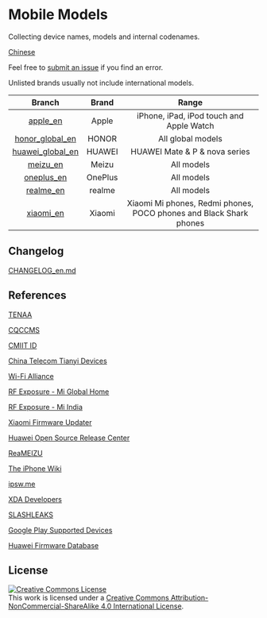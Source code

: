 # Mobile Models

Collecting device names, models and internal codenames.

[Chinese](https://github.com/KHwang9883/MobileModels/blob/master/README.md)

Feel free to [submit an issue](https://github.com/KHwang9883/MobileModels/issues) if you find an error.

Unlisted brands usually not include international models.

| Branch | Brand | Range |
| :-: | :-: | :-: |
| [apple_en](https://github.com/KHwang9883/MobileModels/blob/master/brands/apple_en.md) | Apple | iPhone, iPad, iPod touch and Apple Watch |
| [honor_global_en](https://github.com/KHwang9883/MobileModels/blob/master/brands/honor_global_en.md) | HONOR | All global models |
| [huawei_global_en](https://github.com/KHwang9883/MobileModels/blob/master/brands/huawei_global_en.md) | HUAWEI | HUAWEI Mate & P & nova series |
| [meizu_en](https://github.com/KHwang9883/MobileModels/blob/master/brands/meizu_en.md) | Meizu | All models |
| [oneplus_en](https://github.com/KHwang9883/MobileModels/blob/master/brands/oneplus_en.md) | OnePlus | All models |
| [realme_en](https://github.com/KHwang9883/MobileModels/blob/master/brands/realme_en.md) | realme | All models |
| [xiaomi_en](https://github.com/KHwang9883/MobileModels/blob/master/brands/xiaomi_en.md) | Xiaomi | Xiaomi Mi phones, Redmi phones, POCO phones and Black Shark phones |

## Changelog

[CHANGELOG_en.md](https://github.com/KHwang9883/MobileModels/blob/master/CHANGELOG_en.md)

## References

[TENAA](http://shouji.tenaa.com.cn)

[CQCCMS](http://webdata.cqccms.com.cn/webdata/query/CCCCerti.do)

[CMIIT ID](https://zwfw.miit.gov.cn/miit/resultSearch?categoryTreeId=313)

[China Telecom Tianyi Devices](http://surfing.tydevice.com/pud_phone.do)

[Wi-Fi Alliance](https://www.wi-fi.org)

[RF Exposure - Mi Global Home](http://www.mi.com/global/certification/rfexposure/)

[RF Exposure - Mi India](http://www.mi.com/in/certification/rfexposure/)

[Xiaomi Firmware Updater](https://xiaomifirmwareupdater.com/)

[Huawei Open Source Release Center](https://consumer.huawei.com/en/opensource/)

[ReaMEIZU](https://reameizu.com/)

[The iPhone Wiki](https://www.theiphonewiki.com)

[ipsw.me](https://ipsw.me)

[XDA Developers](https://www.xda-developers.com)

[SLASHLEAKS](http://www.slashleaks.com)

[Google Play Supported Devices](http://storage.googleapis.com/play_public/supported_devices.html)

[Huawei Firmware Database](https://pro-teammt.ru/en/online-firmware-database-ru/)

## License

<a rel="license" href="http://creativecommons.org/licenses/by-nc-sa/4.0/"><img alt="Creative Commons License" style="border-width:0" src="https://i.creativecommons.org/l/by-nc-sa/4.0/88x31.png" /></a><br />This work is licensed under a <a rel="license" href="http://creativecommons.org/licenses/by-nc-sa/4.0/">Creative Commons Attribution-NonCommercial-ShareAlike 4.0 International License</a>.

